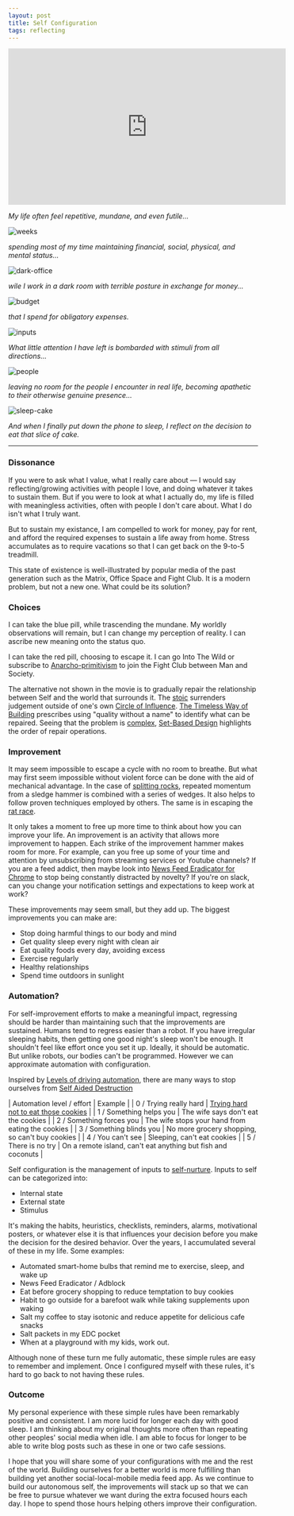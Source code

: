```yaml
---
layout: post
title: Self Configuration
tags: reflecting
---
```


<iframe src="https://www.youtube.com/embed/8co11-KGfW4?autoplay=1&rel=0&fs=0&controls=0&mute=1" width="560" height="315" title="Sisyphus Automata" frameborder="0"></iframe> 

_My life often feel repetitive, mundane, and even futile..._

![weeks](/assets/configuration/weeks.png)

_spending most of my time maintaining financial, social, physical, and mental status..._

![dark-office](/assets/configuration/dark-office.avif)

_wile I work in a dark room with terrible posture in exchange for money..._

![budget](/assets/configuration/budget.png)

_that I spend for obligatory expenses._

![inputs](/assets/configuration/inputs.png)

_What little attention I have left is bombarded with stimuli from all directions..._

![people](/assets/configuration/people.png)

_leaving no room for the people I encounter in real life, becoming apathetic to their otherwise genuine presence..._

![sleep-cake](/assets/configuration/sleep-cake.png)

_And when I finally put down the phone to sleep, I reflect on the decision to eat that slice of cake._

---

### Dissonance

If you were to ask what I value, what I really care about — I would say reflecting/growing activities with people I love, and doing whatever it takes to sustain them. But if you were to look at what I actually do, my life is filled with meaningless activities, often with people I don't care about. What I do isn't what I truly want. 

But to sustain my existance, I am compelled to work for money, pay for rent, and afford the required expenses to sustain a life away from home. Stress accumulates as to require vacations so that I can get back on the 9-to-5 treadmill. 

This state of existence is well-illustrated by popular media of the past generation such as the Matrix, Office Space and Fight Club. It is a modern problem, but not a new one. What could be its solution?

### Choices

I can take the blue pill, while trascending the mundane. My worldly observations will remain, but I can change my perception of reality. I can ascribe new meaning onto the status quo.

I can take the red pill, choosing to escape it. I can go Into The Wild or subscribe to [Anarcho-primitivism](https://en.wikipedia.org/wiki/Anarcho-primitivism) to join the Fight Club between Man and Society.

The alternative not shown in the movie is to gradually repair the relationship between Self and the world that surrounds it. The [stoic](https://en.wikipedia.org/wiki/Stoicism) surrenders judgement outside of one's own [Circle of Influence](https://www.youtube.com/watch?v=uj8dmSgQa1c). [The Timeless Way of Building](https://en.wikipedia.org/wiki/The_Timeless_Way_of_Building) prescribes using "quality without a name" to identify what can be repaired. Seeing that the problem is [complex](https://www.youtube.com/watch?v=puyeyYZXl0U), [Set-Based Design](http://scrumbook.org.datasenter.no/value-stream/set-based-design.html) highlights the order of repair operations. 

### Improvement

It may seem impossible to escape a cycle with no room to breathe. But what may first seem impossible without violent force can be done with the aid of mechanical advantage. In the case of [splitting rocks](https://www.youtube-nocookie.com/embed/yOjcPY8NpX4), repeated momentum from a sledge hammer is combined with a series of wedges. It also helps to follow proven techniques employed by others. The same is in escaping the [rat race](https://youtu.be/e9dZQelULDk). 

It only takes a moment to free up more time to think about how you can improve your life. An improvement is an activity that allows more improvement to happen. Each strike of the improvement hammer makes room for more. For example, can you free up some of your time and attention by unsubscribing from streaming services or Youtube channels? If you are a feed addict, then maybe look into [News Feed Eradicator for Chrome](https://chrome.google.com/webstore/detail/news-feed-eradicator/fjcldmjmjhkklehbacihaiopjklihlgg) to stop being constantly distracted by novelty? If you're on slack, can you change your notification settings and expectations to keep work at work? 

These improvements may seem small, but they add up. The biggest improvements you can make are:
- Stop doing harmful things to our body and mind
- Get quality sleep every night with clean air
- Eat quality foods every day, avoiding excess
- Exercise regularly
- Healthy relationships
- Spend time outdoors in sunlight

### Automation?

For self-improvement efforts to make a meaningful impact, regressing should be harder than maintaining such that the improvements are sustained. Humans tend to regress easier than a robot. If you have irregular sleeping habits, then getting one good night's sleep won't be enough. It shouldn't feel like effort once you set it up. Ideally, it should be automatic. But unlike robots, our bodies can't be programmed. However we can approximate automation with configuration. 

Inspired by [Levels of driving automation](https://en.wikipedia.org/wiki/Self-driving_car#:~:text=80%5D%5B81%5D-,Levels%20of%20driving%20automation,-%5Bedit%5D), there are many ways to stop ourselves from [Self Aided Destruction](https://www.youtube.com/shorts/j38LGkPGq6E)

| Automation level / effort | Example |
| 0 / Trying really hard | [Trying hard not to eat those cookies](https://www.youtube.com/shorts/2wkDm3VMbuU) |
| 1 / Something helps you  | The wife says don't eat the cookies |
| 2 / Something forces you  | The wife stops your hand from eating the cookies |
| 3 / Something blinds you  | No more grocery shopping, so can't buy cookies |
| 4 / You can't see  | Sleeping, can't eat cookies |
| 5 / There is no try  | On a remote island, can't eat anything but fish and coconuts |

Self configuration is the management of inputs to [self-nurture](/empirical-method-for-self-nurture). Inputs to self can be categorized into:

- Internal state
- External state
- Stimulus

It's making the habits, heuristics, checklists, reminders, alarms, motivational posters, or whatever else it is that influences your decision before you make the decision for the desired behavior. Over the years, I accumulated several of these in my life. Some examples:

- Automated smart-home bulbs that remind me to exercise, sleep, and wake up
- News Feed Eradicator / Adblock
- Eat before grocery shopping to reduce temptation to buy cookies
- Habit to go outside for a barefoot walk while taking supplements upon waking
- Salt my coffee to stay isotonic and reduce appetite for delicious cafe snacks
- Salt packets in my EDC pocket
- When at a playground with my kids, work out.

Although none of these turn me fully automatic, these simple rules are easy to remember and implement. Once I configured myself with these rules, it's hard to go back to not having these rules.

### Outcome

My personal experience with these simple rules have been remarkably positive and consistent. I am more lucid for longer each day with good sleep. I am thinking about my original thoughts more often than repeating other peoples' social media when idle. I am able to focus for longer to be able to write blog posts such as these in one or two cafe sessions. 

I hope that you will share some of your configurations with me and the rest of the world. Building ourselves for a better world is more fulfilling than building yet another social-local-mobile media feed app. As we continue to build our autonomous self, the improvements will stack up so that we can be free to pursue whatever we want during the extra focused hours each day. I hope to spend those hours helping others improve their configuration.
